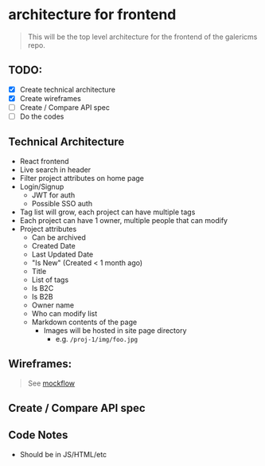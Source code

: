 # architecture for frontend

> This will be the top level architecture for the frontend of the galericms repo.

## TODO:
- [x] Create technical architecture
- [x] Create wireframes
- [ ] Create / Compare API spec
- [ ] Do the codes

## Technical Architecture
- React frontend
- Live search in header
- Filter project attributes on home page
- Login/Signup
  - JWT for auth
  - Possible SSO auth
- Tag list will grow, each project can have multiple tags
- Each project can have 1 owner, multiple people that can modify
- Project attributes
  - Can be archived
  - Created Date
  - Last Updated Date
  - "Is New" \(Created < 1 month ago\)
  - Title
  - List of tags 
  - Is B2C
  - Is B2B
  - Owner name
  - Who can modify list
  - Markdown contents of the page
    - Images will be hosted in site page directory
      - e.g. `/proj-1/img/foo.jpg`

## Wireframes:
> See [mockflow](https://wireframepro.mockflow.com/view/Mb225d76423dcc4835f48a8200db7993e1554322465834)

## Create / Compare API spec

## Code Notes
- Should be in JS/HTML/etc


